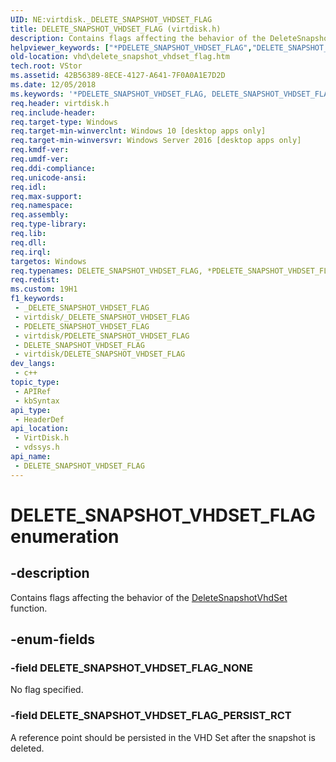 ```yaml
---
UID: NE:virtdisk._DELETE_SNAPSHOT_VHDSET_FLAG
title: DELETE_SNAPSHOT_VHDSET_FLAG (virtdisk.h)
description: Contains flags affecting the behavior of the DeleteSnapshotVhdSet function.
helpviewer_keywords: ["*PDELETE_SNAPSHOT_VHDSET_FLAG","DELETE_SNAPSHOT_VHDSET_FLAG","DELETE_SNAPSHOT_VHDSET_FLAG enumeration [VHD]","DELETE_SNAPSHOT_VHDSET_FLAG_NONE","DELETE_SNAPSHOT_VHDSET_FLAG_PERSIST_RCT","PDELETE_SNAPSHOT_VHDSET_FLAG","PDELETE_SNAPSHOT_VHDSET_FLAG enumeration pointer [VHD]","vdssys/DELETE_SNAPSHOT_VHDSET_FLAG","vdssys/DELETE_SNAPSHOT_VHDSET_FLAG_NONE","vdssys/DELETE_SNAPSHOT_VHDSET_FLAG_PERSIST_RCT","vdssys/PDELETE_SNAPSHOT_VHDSET_FLAG","vhd.delete_snapshot_vhdset_flag","virtdisk/DELETE_SNAPSHOT_VHDSET_FLAG","virtdisk/DELETE_SNAPSHOT_VHDSET_FLAG_NONE","virtdisk/DELETE_SNAPSHOT_VHDSET_FLAG_PERSIST_RCT","virtdisk/PDELETE_SNAPSHOT_VHDSET_FLAG"]
old-location: vhd\delete_snapshot_vhdset_flag.htm
tech.root: VStor
ms.assetid: 42B56389-8ECE-4127-A641-7F0A0A1E7D2D
ms.date: 12/05/2018
ms.keywords: '*PDELETE_SNAPSHOT_VHDSET_FLAG, DELETE_SNAPSHOT_VHDSET_FLAG, DELETE_SNAPSHOT_VHDSET_FLAG enumeration [VHD], DELETE_SNAPSHOT_VHDSET_FLAG_NONE, DELETE_SNAPSHOT_VHDSET_FLAG_PERSIST_RCT, PDELETE_SNAPSHOT_VHDSET_FLAG, PDELETE_SNAPSHOT_VHDSET_FLAG enumeration pointer [VHD], vdssys/DELETE_SNAPSHOT_VHDSET_FLAG, vdssys/DELETE_SNAPSHOT_VHDSET_FLAG_NONE, vdssys/DELETE_SNAPSHOT_VHDSET_FLAG_PERSIST_RCT, vdssys/PDELETE_SNAPSHOT_VHDSET_FLAG, vhd.delete_snapshot_vhdset_flag, virtdisk/DELETE_SNAPSHOT_VHDSET_FLAG, virtdisk/DELETE_SNAPSHOT_VHDSET_FLAG_NONE, virtdisk/DELETE_SNAPSHOT_VHDSET_FLAG_PERSIST_RCT, virtdisk/PDELETE_SNAPSHOT_VHDSET_FLAG'
req.header: virtdisk.h
req.include-header: 
req.target-type: Windows
req.target-min-winverclnt: Windows 10 [desktop apps only]
req.target-min-winversvr: Windows Server 2016 [desktop apps only]
req.kmdf-ver: 
req.umdf-ver: 
req.ddi-compliance: 
req.unicode-ansi: 
req.idl: 
req.max-support: 
req.namespace: 
req.assembly: 
req.type-library: 
req.lib: 
req.dll: 
req.irql: 
targetos: Windows
req.typenames: DELETE_SNAPSHOT_VHDSET_FLAG, *PDELETE_SNAPSHOT_VHDSET_FLAG
req.redist: 
ms.custom: 19H1
f1_keywords:
 - _DELETE_SNAPSHOT_VHDSET_FLAG
 - virtdisk/_DELETE_SNAPSHOT_VHDSET_FLAG
 - PDELETE_SNAPSHOT_VHDSET_FLAG
 - virtdisk/PDELETE_SNAPSHOT_VHDSET_FLAG
 - DELETE_SNAPSHOT_VHDSET_FLAG
 - virtdisk/DELETE_SNAPSHOT_VHDSET_FLAG
dev_langs:
 - c++
topic_type:
 - APIRef
 - kbSyntax
api_type:
 - HeaderDef
api_location:
 - VirtDisk.h
 - vdssys.h
api_name:
 - DELETE_SNAPSHOT_VHDSET_FLAG
---
```


# DELETE_SNAPSHOT_VHDSET_FLAG enumeration


## -description



Contains flags affecting the behavior of the <a href="/windows/win32/api/virtdisk/nf-virtdisk-deletesnapshotvhdset">DeleteSnapshotVhdSet</a> function.

## -enum-fields

### -field DELETE_SNAPSHOT_VHDSET_FLAG_NONE

No flag specified.

### -field DELETE_SNAPSHOT_VHDSET_FLAG_PERSIST_RCT

A reference point should be persisted in the VHD Set after the snapshot is deleted.

